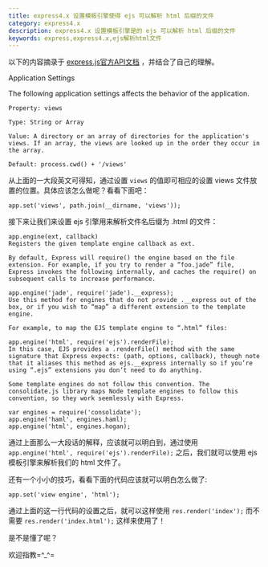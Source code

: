 ```yaml
---
title: express4.x 设置模板引擎使得 ejs 可以解析 html 后缀的文件
category: express4.x
description: express4.x 设置模板引擎是的 ejs 可以解析 html 后缀的文件
keywords: express,express4.x,ejs解析html文件
---
```


以下的内容摘录于 [express.js官方API文档](http://expressjs.com/4x/api.html#app.engine) ，并结合了自己的理解。

Application Settings
    
The following application settings affects the behavior of the application.
    
    Property: views
    
    Type: String or Array
    
    Value: A directory or an array of directories for the application's views. If an array, the views are looked up in the order they occur in the array.
    
    Default: process.cwd() + '/views'
    
从上面的一大段英文可得知，通过设置 `views` 的值即可相应的设置 views 文件放置的位置。具体应该怎么做呢？看看下面吧：

    app.set('views', path.join(__dirname, 'views'));
    
接下来让我们来设置 ejs 引擎用来解析文件名后缀为 .html 的文件：

    app.engine(ext, callback)
    Registers the given template engine callback as ext.
    
    By default, Express will require() the engine based on the file extension. For example, if you try to render a “foo.jade” file, Express invokes the following internally, and caches the require() on subsequent calls to increase performance.
    
    app.engine('jade', require('jade').__express);
    Use this method for engines that do not provide .__express out of the box, or if you wish to “map” a different extension to the template engine.
    
    For example, to map the EJS template engine to “.html” files:
    
    app.engine('html', require('ejs').renderFile);
    In this case, EJS provides a .renderFile() method with the same signature that Express expects: (path, options, callback), though note that it aliases this method as ejs.__express internally so if you’re using “.ejs” extensions you don’t need to do anything.
    
    Some template engines do not follow this convention. The consolidate.js library maps Node template engines to follow this convention, so they work seemlessly with Express.
    
    var engines = require('consolidate');
    app.engine('haml', engines.haml);
    app.engine('html', engines.hogan);

通过上面那么一大段话的解释，应该就可以明白到，通过使用 `app.engine('html', require('ejs').renderFile);` 之后，我们就可以使用 ejs 模板引擎来解析我们的 html 文件了。

还有一个小小的技巧，看看下面的代码应该就可以明白怎么做了:

    app.set('view engine', 'html');

通过上面的这一行代码的设置之后，就可以这样使用 `res.render('index');` 而不需要 `res.render('index.html');` 这样来使用了！

是不是懂了呢？

欢迎指教=^_^=
